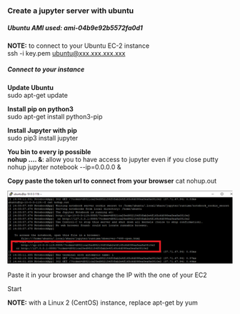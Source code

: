 ### Create a jupyter server with ubuntu

##### Ubuntu AMI used: ami-04b9e92b5572fa0d1

**NOTE:** to connect to your Ubuntu EC-2 instance  
ssh -i key.pem ubuntu@xxx.xxx.xxx.xxx


##### Connect to your instance
**Update Ubuntu**  
sudo apt-get update  

**Install pip on python3**  
sudo apt-get install python3-pip  

**Install Jupyter with pip**  
sudo pip3 install jupyter  

**You bin to every ip possible**  
**nohup .... &**: allow you to have access to jupyter even if you close putty  
nohup jupyter notebook --ip=0.0.0.0 &

**Copy paste the token url to connect from your browser**
cat nohup.out

![Architecture](https://github.com/Cyril-Basquin/AWS/blob/master/Tutorials/Images/ubuntu_jupyter_get_token.png)  


Paste it in your browser and change the IP with the one of your EC2  

Start


**NOTE:** with a Linux 2 (CentOS) instance, replace apt-get by yum
